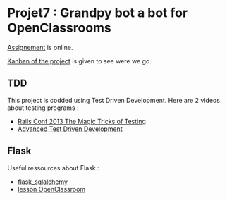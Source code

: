 # Projet7 : Grandpy bot a bot for OpenClassrooms
[Assignement](https://openclassrooms.com/fr/projects/158/assignment) is online.

[Kanban of the project](https://github.com/finevine/Projet7/projects/3) is given to see were we go.

## TDD
This project is codded using Test Driven Development. Here are 2 videos about testing programs :
- [Rails Conf 2013 The Magic Tricks of Testing](https://youtu.be/URSWYvyc42M)
- [Advanced Test Driven Development](https://vimeo.com/97516288)

## Flask
Useful ressources about Flask :
- [flask_sqlalchemy](https://flask-sqlalchemy.palletsprojects.com/en/2.x/)
- [lesson OpenClassroom](https://openclassrooms.com/fr/courses/4425066-concevez-un-site-avec-flask)
